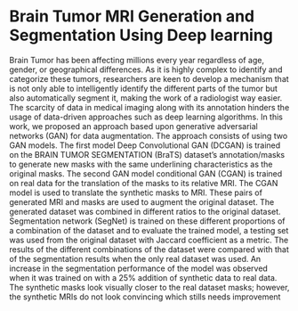 # Brain Tumor MRI Generation and Segmentation Using Deep learning
 Brain Tumor has been affecting millions every year regardless of age, gender, or 
geographical differences. As it is highly complex to identify and categorize these 
tumors, researchers are keen to develop a mechanism that is not only able to 
intelligently identify the different parts of the tumor but also automatically 
segment it, making the work of a radiologist way easier. The scarcity of data in 
medical imaging along with its annotation hinders the usage of data-driven 
approaches such as deep learning algorithms. In this work, we proposed an 
approach based upon generative adversarial networks (GAN) for data 
augmentation. The approach consists of using two GAN models. The first model 
Deep Convolutional GAN (DCGAN) is trained on the BRAIN TUMOR 
SEGMENTATION (BraTS) dataset’s annotation/masks to generate new masks 
with the same underlining characteristics as the original masks. The second GAN 
model conditional GAN (CGAN) is trained on real data for the translation of the 
masks to its relative MRI. The CGAN model is used to translate the synthetic masks 
to MRI. These pairs of generated MRI and masks are used to augment the original 
dataset. The generated dataset was combined in different ratios to the original 
dataset. Segmentation network (SegNet) is trained on these different proportions 
of a combination of the dataset and to evaluate the trained model, a testing set was 
used from the original dataset with Jaccard coefficient as a metric. The results of 
the different combinations of the dataset were compared with that of the 
segmentation results when the only real dataset was used. An increase in the 
segmentation performance of the model was observed when it was trained on 
with a 25% addition of synthetic data to real data. The synthetic masks look 
visually closer to the real dataset masks; however, the synthetic MRIs do not look 
convincing which stills needs improvement
